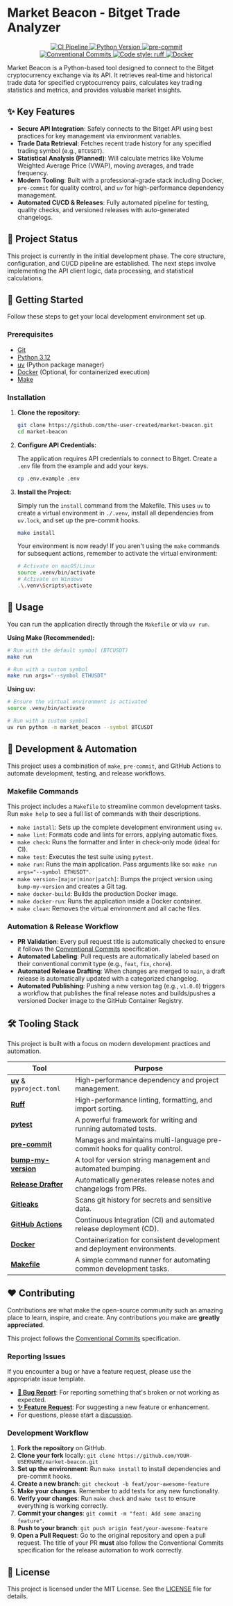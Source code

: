 # Market Beacon - Bitget Trade Analyzer

<p align="center">
  <a href="https://github.com/the-user-created/market-beacon/actions/workflows/ci.yml">
    <img alt="CI Pipeline" src="https://img.shields.io/github/actions/workflow/status/the-user-created/market-beacon/ci.yml?branch=main&logo=githubactions&logoColor=white">
  </a>
  <a href="https://www.python.org/downloads/release/python-3120/">
    <img alt="Python Version" src="https://img.shields.io/badge/python-3.12-blue.svg?logo=python&logoColor=white">
  </a>
  <a href="https://pre-commit.com/">
    <img alt="pre-commit" src="https://img.shields.io/badge/pre--commit-enabled-brightgreen?logo=pre-commit&logoColor=white">
  </a>
<br>
  <a href="https://conventionalcommits.org">
    <img alt="Conventional Commits" src="https://img.shields.io/badge/Conventional%20Commits-1.0.0-yellow.svg">
  </a>
  <a href="https://github.com/astral-sh/ruff">
    <img alt="Code style: ruff" src="https://img.shields.io/endpoint?url=https://raw.githubusercontent.com/astral-sh/ruff/main/assets/badge/v2.json">
  </a>
  <a href="https://github.com/the-user-created/market-beacon/blob/main/Dockerfile">
    <img alt="Docker" src="https://img.shields.io/badge/Docker-2496ED?logo=docker&logoColor=white">
  </a>
</p>

Market Beacon is a Python-based tool designed to connect to the Bitget
cryptocurrency exchange via its API. It retrieves real-time and
historical trade data for specified cryptocurrency pairs, calculates key
trading statistics and metrics, and provides valuable market insights.

## ✨ Key Features

- **Secure API Integration**: Safely connects to the Bitget API using
  best practices for key management via environment variables.
- **Trade Data Retrieval**: Fetches recent trade history for any specified
  trading symbol (e.g., `BTCUSDT`).
- **Statistical Analysis (Planned)**: Will calculate metrics like Volume
  Weighted Average Price (VWAP), moving averages, and trade frequency.
- **Modern Tooling**: Built with a professional-grade stack including
  Docker, `pre-commit` for quality control, and `uv` for
  high-performance dependency management.
- **Automated CI/CD & Releases**: Fully automated pipeline for testing, quality checks, and versioned releases with
  auto-generated changelogs.

## 🚀 Project Status

This project is currently in the initial development phase. The core
structure, configuration, and CI/CD pipeline are established. The next
steps involve implementing the API client logic, data processing, and
statistical calculations.

## 🏁 Getting Started

Follow these steps to get your local development environment set up.

### Prerequisites

- [Git](https://git-scm.com/)
- [Python 3.12](https://www.python.org/downloads/release/python-3120/)
- [uv](https://github.com/astral-sh/uv) (Python package manager)
- [Docker](https://www.docker.com/) (Optional, for containerized execution)
- [Make](https://www.gnu.org/software/make/)

### Installation

1. **Clone the repository:**

   ```sh
   git clone https://github.com/the-user-created/market-beacon.git
   cd market-beacon
   ```

2. **Configure API Credentials:**

   The application requires API credentials to connect to Bitget. Create a
   `.env` file from the example and add your keys.

   ```sh
   cp .env.example .env
   ```

3. **Install the Project:**

   Simply run the `install` command from the Makefile. This uses `uv` to
   create a virtual environment in `./.venv`, install all dependencies
   from `uv.lock`, and set up the pre-commit hooks.

   ```sh
   make install
   ```

   Your environment is now ready! If you aren't using the `make` commands
   for subsequent actions, remember to activate the virtual environment:

   ```sh
   # Activate on macOS/Linux
   source .venv/bin/activate
   # Activate on Windows
   .\.venv\Scripts\activate
   ```

## 🤖 Usage

You can run the application directly through the `Makefile` or via `uv run`.

**Using Make (Recommended):**

```sh
# Run with the default symbol (BTCUSDT)
make run

# Run with a custom symbol
make run args="--symbol ETHUSDT"
```

**Using uv:**

```sh
# Ensure the virtual environment is activated
source .venv/bin/activate

# Run with a custom symbol
uv run python -m market_beacon --symbol BTCUSDT
```

## 🧰 Development & Automation

This project uses a combination of `make`, `pre-commit`, and GitHub Actions to automate development, testing, and
release workflows.

### Makefile Commands

This project includes a `Makefile` to streamline common development tasks. Run `make help` to see a full list of
commands with their descriptions.

- `make install`: Sets up the complete development environment using `uv`.
- `make lint`: Formats code and lints for errors, applying automatic fixes.
- `make check`: Runs the formatter and linter in check-only mode (ideal for CI).
- `make test`: Executes the test suite using `pytest`.
- `make run`: Runs the main application. Pass arguments like so: `make run args="--symbol ETHUSDT"`.
- `make version-[major|minor|patch]`: Bumps the project version using `bump-my-version` and creates a Git tag.
- `make docker-build`: Builds the production Docker image.
- `make docker-run`: Runs the application inside a Docker container.
- `make clean`: Removes the virtual environment and all cache files.

### Automation & Release Workflow

- **PR Validation**: Every pull request title is automatically checked to ensure it follows
  the [Conventional Commits](https://www.conventionalcommits.org) specification.
- **Automated Labeling**: Pull requests are automatically labeled based on their conventional commit type (e.g., `feat`,
  `fix`, `chore`).
- **Automated Release Drafting**: When changes are merged to `main`, a draft release is automatically updated with a
  categorized changelog.
- **Automated Publishing**: Pushing a new version tag (e.g., `v1.0.0`) triggers a workflow that publishes the final
  release notes and builds/pushes a versioned Docker image to the GitHub Container Registry.

## 🛠️ Tooling Stack

This project is built with a focus on modern development practices and automation.

| Tool                                                                      | Purpose                                                                    |
|---------------------------------------------------------------------------|----------------------------------------------------------------------------|
| [**uv**](https://github.com/astral-sh/uv) & `pyproject.toml`              | High-performance dependency and project management.                        |
| [**Ruff**](https://github.com/astral-sh/ruff)                             | High-performance linting, formatting, and import sorting.                  |
| [**pytest**](https://docs.pytest.org/)                                    | A powerful framework for writing and running automated tests.              |
| [**pre-commit**](https://pre-commit.com/)                                 | Manages and maintains multi-language pre-commit hooks for quality control. |
| [**bump-my-version**](https://github.com/callowayproject/bump-my-version) | A tool for version string management and automated bumping.                |
| [**Release Drafter**](https://github.com/release-drafter/release-drafter) | Automatically generates release notes and changelogs from PRs.             |
| [**Gitleaks**](https://github.com/gitleaks/gitleaks)                      | Scans git history for secrets and sensitive data.                          |
| [**GitHub Actions**](https://github.com/features/actions)                 | Continuous Integration (CI) and automated release deployment (CD).         |
| [**Docker**](https://www.docker.com/)                                     | Containerization for consistent development and deployment environments.   |
| [**Makefile**](https://www.gnu.org/software/make/manual/make.html)        | A simple command runner for automating common development tasks.           |

## ❤️ Contributing

Contributions are what make the open-source community such an amazing place to learn, inspire, and create. Any
contributions you make are **greatly appreciated**.

This project follows the [Conventional Commits](https://www.conventionalcommits.org/en/v1.0.0/) specification.

### Reporting Issues

If you encounter a bug or have a feature request, please use the appropriate issue template.

- **[🐛 Bug Report](https://github.com/the-user-created/market-beacon/issues/new?template=bug_report.yml)**: For
  reporting something that's broken or not working as expected.
- **[✨ Feature Request](https://github.com/the-user-created/market-beacon/issues/new?template=feature_request.yml)**:
  For suggesting a new feature or enhancement.
- For questions, please start a [discussion](https://github.com/the-user-created/market-beacon/discussions).

### Development Workflow

1. **Fork the repository** on GitHub.
2. **Clone your fork** locally: `git clone https://github.com/YOUR-USERNAME/market-beacon.git`
3. **Set up the environment**: Run `make install` to install dependencies and pre-commit hooks.
4. **Create a new branch**: `git checkout -b feat/your-awesome-feature`
5. **Make your changes**. Remember to add tests for any new functionality.
6. **Verify your changes**: Run `make check` and `make test` to ensure everything is working correctly.
7. **Commit your changes**: `git commit -m "feat: Add some amazing feature"`.
8. **Push to your branch**: `git push origin feat/your-awesome-feature`
9. **Open a Pull Request**: Go to the original repository and open a pull request. The title of your PR **must** also
   follow the Conventional Commits specification for the release automation to work correctly.

## 📄 License

This project is licensed under the MIT License. See the [LICENSE](LICENSE) file for details.
